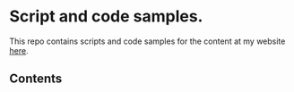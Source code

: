 # Script and code samples.

This repo contains scripts and code samples for the content at my website [here](https://mml.johnmyersmath.com).

## Contents